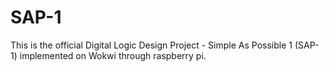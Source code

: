 # SAP-1
This is the official Digital Logic Design Project - Simple As Possible 1 (SAP-1) implemented on Wokwi through raspberry pi.
